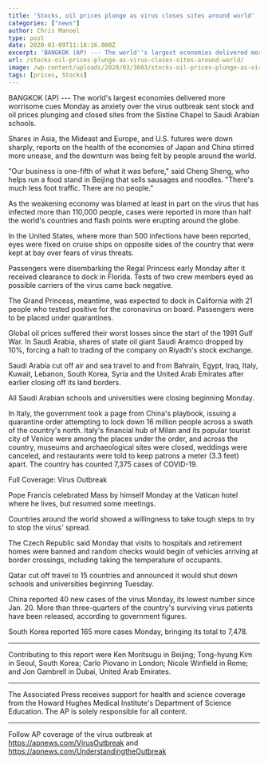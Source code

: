 ```yaml
---
title: 'Stocks, oil prices plunge as virus closes sites around world'
categories: ["news"]
author: Chris Manoel
type: post
date: 2020-03-09T11:18:16.000Z
excerpt: 'BANGKOK (AP) --- The world''s largest economies delivered more worrisome cues Monday as anxiety over the virus outbreak sent stock and oil prices plunging and closed sites from the Sistine Chapel to Saudi Arabian schools.Shares in Asia, the Mideast and Europe, and U.S. futures were down sharply, reports on the health of the economies of&hellip;'
url: /stocks-oil-prices-plunge-as-virus-closes-sites-around-world/
image: /wp-content/uploads/2020/03/3603/stocks-oil-prices-plunge-as-virus-closes-sites-around-world.jpg
tags: [prices, Stocks]
---
```


BANGKOK (AP) --- The world's largest economies delivered more worrisome cues Monday as anxiety over the virus outbreak sent stock and oil prices plunging and closed sites from the Sistine Chapel to Saudi Arabian schools.

Shares in Asia, the Mideast and Europe, and U.S. futures were down sharply, reports on the health of the economies of Japan and China stirred more unease, and the downturn was being felt by people around the world.

"Our business is one-fifth of what it was before," said Cheng Sheng, who helps run a food stand in Beijing that sells sausages and noodles. "There's much less foot traffic. There are no people."

As the weakening economy was blamed at least in part on the virus that has infected more than 110,000 people, cases were reported in more than half the world's countries and flash points were erupting around the globe.

In the United States, where more than 500 infections have been reported, eyes were fixed on cruise ships on opposite sides of the country that were kept at bay over fears of virus threats.

Passengers were disembarking the Regal Princess early Monday after it received clearance to dock in Florida. Tests of two crew members eyed as possible carriers of the virus came back negative.

The Grand Princess, meantime, was expected to dock in California with 21 people who tested positive for the coronavirus on board. Passengers were to be placed under quarantines.

Global oil prices suffered their worst losses since the start of the 1991 Gulf War. In Saudi Arabia, shares of state oil giant Saudi Aramco dropped by 10%, forcing a halt to trading of the company on Riyadh's stock exchange.

Saudi Arabia cut off air and sea travel to and from Bahrain, Egypt, Iraq, Italy, Kuwait, Lebanon, South Korea, Syria and the United Arab Emirates after earlier closing off its land borders.

All Saudi Arabian schools and universities were closing beginning Monday.

In Italy, the government took a page from China's playbook, issuing a quarantine order attempting to lock down 16 million people across a swath of the country's north. Italy's financial hub of Milan and its popular tourist city of Venice were among the places under the order, and across the country, museums and archaeological sites were closed, weddings were canceled, and restaurants were told to keep patrons a meter (3.3 feet) apart. The country has counted 7,375 cases of COVID-19.

Full Coverage: Virus Outbreak

Pope Francis celebrated Mass by himself Monday at the Vatican hotel where he lives, but resumed some meetings.

Countries around the world showed a willingness to take tough steps to try to stop the virus' spread.

The Czech Republic said Monday that visits to hospitals and retirement homes were banned and random checks would begin of vehicles arriving at border crossings, including taking the temperature of occupants.

Qatar cut off travel to 15 countries and announced it would shut down schools and universities beginning Tuesday.

China reported 40 new cases of the virus Monday, its lowest number since Jan. 20. More than three-quarters of the country's surviving virus patients have been released, according to government figures.

South Korea reported 165 more cases Monday, bringing its total to 7,478.

* * *

Contributing to this report were Ken Moritsugu in Beijing; Tong-hyung Kim in Seoul, South Korea; Carlo Piovano in London; Nicole Winfield in Rome; and Jon Gambrell in Dubai, United Arab Emirates.

* * *

The Associated Press receives support for health and science coverage from the Howard Hughes Medical Institute's Department of Science Education. The AP is solely responsible for all content.

* * *

Follow AP coverage of the virus outbreak at <https://apnews.com/VirusOutbreak> and <https://apnews.com/UnderstandingtheOutbreak>
